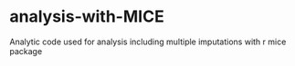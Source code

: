 # analysis-with-MICE
Analytic code used for analysis including multiple imputations with r mice package
